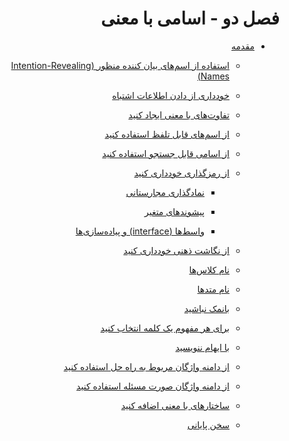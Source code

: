 <div dir='rtl'>

# فصل دو - اسامی با معنی

* [مقدمه](2_meaningful-names(completed)/meaningful-names.md#%D9%85%D9%82%D8%AF%D9%85%D9%87)

  * [استفاده از اسم‌های بیان کننده منظور (Intention-Revealing Names)](2_meaningful-names(completed)/meaningful%20names.md#%D8%A7%D8%B3%D8%AA%D9%81%D8%A7%D8%AF%D9%87-%D8%A7%D8%B2-%D8%A7%D8%B3%D9%85%D9%87%D8%A7%DB%8C-%D8%A8%DB%8C%D8%A7%D9%86-%DA%A9%D9%86%D9%86%D8%AF%D9%87-%D9%85%D9%86%D8%B8%D9%88%D8%B1-intention-revealing-names)
  
  * [خودداری از دادن اطلاعات اشتباه](2_meaningful-names(completed)/meaningful%20names.md#%D8%AE%D9%88%D8%AF%D8%AF%D8%A7%D8%B1%DB%8C-%D8%A7%D8%B2-%D8%AF%D8%A7%D8%AF%D9%86-%D8%A7%D8%B7%D9%84%D8%A7%D8%B9%D8%A7%D8%AA-%D8%A7%D8%B4%D8%AA%D8%A8%D8%A7%D9%87)
  
  * [تفاوت‌های با معنی ایجاد کنید](2_meaningful-names(completed)/meaningful%20names.md#%D8%AA%D9%81%D8%A7%D9%88%D8%AA%D9%87%D8%A7%DB%8C-%D8%A8%D8%A7-%D9%85%D8%B9%D9%86%DB%8C-%D8%A7%DB%8C%D8%AC%D8%A7%D8%AF-%DA%A9%D9%86%DB%8C%D8%AF)
  
  * [از اسم‌های قابل تلفظ استفاده کنید](2_meaningful-names(completed)/meaningful%20names.md#%D8%A7%D8%B2-%D8%A7%D8%B3%D9%85%D9%87%D8%A7%DB%8C-%D9%82%D8%A7%D8%A8%D9%84-%D8%AA%D9%84%D9%81%D8%B8-%D8%A7%D8%B3%D8%AA%D9%81%D8%A7%D8%AF%D9%87-%DA%A9%D9%86%DB%8C%D8%AF)
  
  * [از اسامی قابل جستجو استفاده کنید](2_meaningful-names(completed)/meaningful%20names.md#%D8%A7%D8%B2-%D8%A7%D8%B3%D8%A7%D9%85%DB%8C-%D9%82%D8%A7%D8%A8%D9%84-%D8%AC%D8%B3%D8%AA%D8%AC%D9%88-%D8%A7%D8%B3%D8%AA%D9%81%D8%A7%D8%AF%D9%87-%DA%A9%D9%86%DB%8C%D8%AF)
  
  * [از رمزگذاری خودداری کنید](2_meaningful-names(completed)/meaningful%20names.md#%D8%A7%D8%B2-%D8%B1%D9%85%D8%B2%DA%AF%D8%B0%D8%A7%D8%B1%DB%8C-%D8%AE%D9%88%D8%AF%D8%AF%D8%A7%D8%B1%DB%8C-%DA%A9%D9%86%DB%8C%D8%AF)
  
    * [نمادگذاری مجارستانی](2_meaningful-names(completed)/meaningful%20names.md#%D9%86%D9%85%D8%A7%D8%AF%DA%AF%D8%B0%D8%A7%D8%B1%DB%8C-%D9%85%D8%AC%D8%A7%D8%B1%D8%B3%D8%AA%D8%A7%D9%86%DB%8C)
    * [پیشوندهای متغیر](2_meaningful-names(completed)/meaningful%20names.md#%D9%BE%DB%8C%D8%B4%D9%88%D9%86%D8%AF%D9%87%D8%A7%DB%8C-%D9%85%D8%AA%D8%BA%DB%8C%D8%B1)
  
    * [واسط‌ها (interface) و پیاده‌سازی‌ها](2_meaningful-names(completed)/meaningful%20names.md#%D9%88%D8%A7%D8%B3%D8%B7%D9%87%D8%A7-interface-%D9%88-%D9%BE%DB%8C%D8%A7%D8%AF%D9%87%D8%B3%D8%A7%D8%B2%DB%8C%D9%87%D8%A7)
  
  * [از نگاشت ذهنی خودداری کنید](2_meaningful-names(completed)/meaningful%20names.md#%D8%A7%D8%B2-%D9%86%DA%AF%D8%A7%D8%B4%D8%AA-%D8%B0%D9%87%D9%86%DB%8C-%D8%AE%D9%88%D8%AF%D8%AF%D8%A7%D8%B1%DB%8C-%DA%A9%D9%86%DB%8C%D8%AF)
  
  * [نام کلاس‌ها](2_meaningful-names(completed)/meaningful%20names.md#%D9%86%D8%A7%D9%85-%DA%A9%D9%84%D8%A7%D8%B3%D9%87%D8%A7)
  
  * [نام متدها](2_meaningful-names(completed)/meaningful%20names.md#%D9%86%D8%A7%D9%85-%D9%85%D8%AA%D8%AF%D9%87%D8%A7)
  
  * [بانمک نباشید](2_meaningful-names(completed)/meaningful%20names.md#%D8%A8%D8%A7%D9%86%D9%85%DA%A9-%D9%86%D8%A8%D8%A7%D8%B4%DB%8C%D8%AF)
  
  * [برای هر مفهوم یک کلمه انتخاب کنید](2_meaningful-names(completed)/meaningful%20names.md#%D8%A8%D8%B1%D8%A7%DB%8C-%D9%87%D8%B1-%D9%85%D9%81%D9%87%D9%88%D9%85-%DB%8C%DA%A9-%DA%A9%D9%84%D9%85%D9%87-%D8%A7%D9%86%D8%AA%D8%AE%D8%A7%D8%A8-%DA%A9%D9%86%DB%8C%D8%AF)
  
  * [با ایهام ننویسید](2_meaningful-names(completed)/meaningful%20names.md#%D8%A8%D8%A7-%D8%A7%DB%8C%D9%87%D8%A7%D9%85-%D9%86%D9%86%D9%88%DB%8C%D8%B3%DB%8C%D8%AF)
  
  * [از دامنه واژگان مربوط به راه حل استفاده کنید](2_meaningful-names(completed)/meaningful%20names.md#%D8%A7%D8%B2-%D8%AF%D8%A7%D9%85%D9%86%D9%87-%D9%88%D8%A7%DA%98%DA%AF%D8%A7%D9%86-%D9%85%D8%B1%D8%A8%D9%88%D8%B7-%D8%A8%D9%87-%D8%B1%D8%A7%D9%87-%D8%AD%D9%84-%D8%A7%D8%B3%D8%AA%D9%81%D8%A7%D8%AF%D9%87-%DA%A9%D9%86%DB%8C%D8%AF)
  
  * [از دامنه واژگان صورت مسئله استفاده کنید](2_meaningful-names(completed)/meaningful%20names.md#%D8%A7%D8%B2-%D8%AF%D8%A7%D9%85%D9%86%D9%87-%D9%88%D8%A7%DA%98%DA%AF%D8%A7%D9%86-%D8%B5%D9%88%D8%B1%D8%AA-%D9%85%D8%B3%D8%A6%D9%84%D9%87-%D8%A7%D8%B3%D8%AA%D9%81%D8%A7%D8%AF%D9%87-%DA%A9%D9%86%DB%8C%D8%AF)
  
  * [ساختارهای با معنی اضافه کنید](2_meaningful-names(completed)/meaningful%20names.md#%D8%B3%D8%A7%D8%AE%D8%AA%D8%A7%D8%B1%D9%87%D8%A7%DB%8C-%D8%A8%D8%A7-%D9%85%D8%B9%D9%86%DB%8C-%D8%A7%D8%B6%D8%A7%D9%81%D9%87-%DA%A9%D9%86%DB%8C%D8%AF)
  
  * [سخن پایانی](2_meaningful-names(completed)/meaningful%20names.md#%D8%B3%D8%AE%D9%86-%D9%BE%D8%A7%DB%8C%D8%A7%D9%86%DB%8C)

</div>